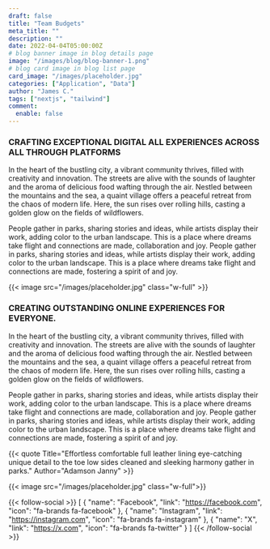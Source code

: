 ```yaml
---
draft: false
title: "Team Budgets"
meta_title: ""
description: ""
date: 2022-04-04T05:00:00Z
# blog banner image in blog details page
image: "/images/blog/blog-banner-1.png"
# blog card image in blog list page
card_image: "/images/placeholder.jpg"
categories: ["Application", "Data"]
author: "James C."
tags: ["nextjs", "tailwind"]
comment:
  enable: false
---
```


### CRAFTING EXCEPTIONAL DIGITAL ALL EXPERIENCES ACROSS ALL THROUGH PLATFORMS

In the heart of the bustling city, a vibrant community thrives, filled with creativity and innovation. The streets are alive with the sounds of laughter and the aroma of delicious food wafting through the air.
Nestled between the mountains and the sea, a quaint village offers a peaceful retreat from the chaos of modern life. Here, the sun rises over rolling hills, casting a golden glow on the fields of wildflowers.

People gather in parks, sharing stories and ideas, while artists display their work, adding color to the urban landscape. This is a place where dreams take flight and connections are made, collaboration and joy.
People gather in parks, sharing stories and ideas, while artists display their work, adding color to the urban landscape. This is a place where dreams take flight and connections are made, fostering a spirit of and joy.

{{< image src="/images/placeholder.jpg" class="w-full" >}}

### CREATING OUTSTANDING ONLINE EXPERIENCES FOR EVERYONE.

In the heart of the bustling city, a vibrant community thrives, filled with creativity and innovation. The streets are alive with the sounds of laughter and the aroma of delicious food wafting through the air.
Nestled between the mountains and the sea, a quaint village offers a peaceful retreat from the chaos of modern life. Here, the sun rises over rolling hills, casting a golden glow on the fields of wildflowers.

People gather in parks, sharing stories and ideas, while artists display their work, adding color to the urban landscape. This is a place where dreams take flight and connections are made, collaboration and joy.
People gather in parks, sharing stories and ideas, while artists display their work, adding color to the urban landscape. This is a place where dreams take flight and connections are made, fostering a spirit of and joy.

{{< quote Title="Effortless comfortable full leather lining eye-catching unique detail to the toe low sides cleaned and sleeking harmony gather in parks." Author="Adamson Janny" >}}

{{< image src="/images/placeholder.jpg" class="w-full">}}

{{< follow-social >}}
[
{ "name": "Facebook", "link": "https://facebook.com", "icon": "fa-brands fa-facebook" },
{ "name": "Instagram", "link": "https://instagram.com", "icon": "fa-brands fa-instagram" },
{ "name": "X", "link": "https://x.com", "icon": "fa-brands fa-twitter" }
]
{{< /follow-social >}}
